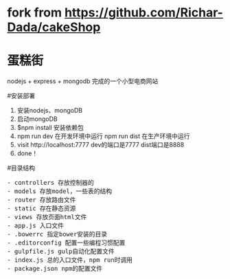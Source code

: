# fork from https://github.com/Richar-Dada/cakeShop
# 蛋糕街
nodejs + express + mongodb 完成的一个小型电商网站

#安装部署
1. 安装nodejs、mongoDB
2. 启动mongoDB
3. $npm install 安装依赖包
4. npm run dev 在开发环境中运行  npm run dist 在生产环境中运行
5. visit http://localhost:7777 dev的端口是7777 dist端口是8888
6. done！

#目录结构
<pre>
- controllers 存放控制器的
- models 存放model，一些表的结构
- router 存放路由文件
- static 存在静态资源
- views 存放页面html文件
- app.js 入口文件
- .bowerrc 指定bower安装的目录
- .editorconfig 配置一些编程习惯配置
- gulpfile.js gulp自动化配置文件
- index.js 总的入口文件，npm run时调用
- package.json npm的配置文件
</pre>

